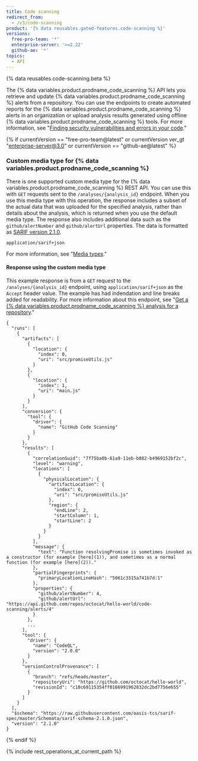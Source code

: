```yaml
---
title: Code scanning
redirect_from:
  - /v3/code-scanning
product: '{% data reusables.gated-features.code-scanning %}'
versions:
  free-pro-team: '*'
  enterprise-server: '>=2.22'
  github-ae: '*'
topics:
  - API
---
```


{% data reusables.code-scanning.beta %}

The {% data variables.product.prodname_code_scanning %} API lets you retrieve and update {% data variables.product.prodname_code_scanning %} alerts from a repository. You can use the endpoints to create automated reports for the {% data variables.product.prodname_code_scanning %} alerts in an organization or upload analysis results generated using offline {% data variables.product.prodname_code_scanning %} tools. For more information, see "[Finding security vulnerabilities and errors in your code](/github/finding-security-vulnerabilities-and-errors-in-your-code)."

{% if currentVersion == "free-pro-team@latest" or currentVersion ver_gt "enterprise-server@3.0" or currentVersion == "github-ae@latest" %}
### Custom media type for {% data variables.product.prodname_code_scanning %}

There is one supported custom media type for the {% data variables.product.prodname_code_scanning %} REST API. You can use this with `GET` requests sent to the `/analyses/{analysis_id}` endpoint. When you use this media type with this operation, the response includes a subset of the actual data that was uploaded for the specified analysis, rather than details about the analysis, which is returned when you use the default media type. The response also includes additional data such as the `github/alertNumber` and `github/alertUrl` properties. The data is formatted as [SARIF version 2.1.0](https://docs.oasis-open.org/sarif/sarif/v2.1.0/cs01/sarif-v2.1.0-cs01.html).

    application/sarif+json

For more information, see "[Media types](/rest/overview/media-types)."

#### Response using the custom media type

This example response is from a `GET` request to the `/analyses/{analysis_id}` endpoint, using `application/sarif+json` as the `Accept` header value. The example has had indendation and line breaks added for readability. For more information about this endpoint, see "[Get a {% data variables.product.prodname_code_scanning %} analysis for a repository](#get-a-code-scanning-analysis-for-a-repository)."

```
{
  "runs": [
    {
      "artifacts": [
        {
          "location": {
            "index": 0,
            "uri": "src/promiseUtils.js"
          }
        },
        {
          "location": {
            "index": 1,
            "uri": "main.js"
          }
        }
      ],
      "conversion": {
        "tool": {
          "driver": {
            "name": "GitHub Code Scanning"
          }
        }
      },
      "results": [
        {
          "correlationGuid": "7f75ba0b-61a9-11eb-b882-b4969152bf2c",
          "level": "warning",
          "locations": [
            {
              "physicalLocation": {
                "artifactLocation": {
                  "index": 0,
                  "uri": "src/promiseUtils.js"
                },
                "region": {
                  "endLine": 2,
                  "startColumn": 1,
                  "startLine": 2
                }
              }
            }
          ],
          "message": {
            "text": "Function resolvingPromise is sometimes invoked as a constructor (for example [here](1)), and sometimes as a normal function (for example [here](2))."
          },
          "partialFingerprints": {
            "primaryLocationLineHash": "5061c3315a741b7d:1"
          },
          "properties": {
            "github/alertNumber": 4,
            "github/alertUrl": "https://api.github.com/repos/octocat/hello-world/code-scanning/alerts/4"
          }
        },
        ...
      ],
      "tool": {
        "driver": {
          "name": "CodeQL",
          "version": "2.0.0"
        }
      },
      "versionControlProvenance": [
        {
          "branch": "refs/heads/master",
          "repositoryUri": "https://github.com/octocat/hello-world",
          "revisionId": "c18c69115354ff0166991962832dc2bd7756e655"
        }
      ]
    }
  ],
  "$schema": "https://raw.githubusercontent.com/oasis-tcs/sarif-spec/master/Schemata/sarif-schema-2.1.0.json",
  "version": "2.1.0"
}
```
{% endif %}

{% include rest_operations_at_current_path %}
